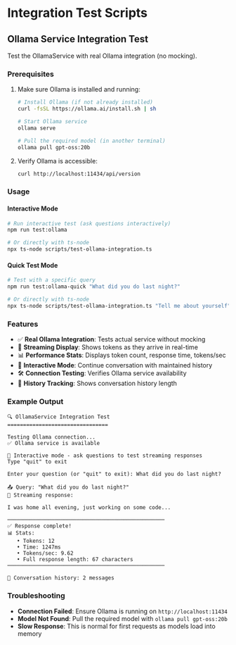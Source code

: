 # Integration Test Scripts

## Ollama Service Integration Test

Test the OllamaService with real Ollama integration (no mocking).

### Prerequisites

1. Make sure Ollama is installed and running:
   ```bash
   # Install Ollama (if not already installed)
   curl -fsSL https://ollama.ai/install.sh | sh
   
   # Start Ollama service
   ollama serve
   
   # Pull the required model (in another terminal)
   ollama pull gpt-oss:20b
   ```

2. Verify Ollama is accessible:
   ```bash
   curl http://localhost:11434/api/version
   ```

### Usage

#### Interactive Mode
```bash
# Run interactive test (ask questions interactively)
npm run test:ollama

# Or directly with ts-node
npx ts-node scripts/test-ollama-integration.ts
```

#### Quick Test Mode
```bash
# Test with a specific query
npm run test:ollama-quick "What did you do last night?"

# Or directly with ts-node
npx ts-node scripts/test-ollama-integration.ts "Tell me about yourself"
```

### Features

- ✅ **Real Ollama Integration**: Tests actual service without mocking
- 🔄 **Streaming Display**: Shows tokens as they arrive in real-time
- 📊 **Performance Stats**: Displays token count, response time, tokens/sec
- 💬 **Interactive Mode**: Continue conversation with maintained history
- 🛠️ **Connection Testing**: Verifies Ollama service availability
- 📝 **History Tracking**: Shows conversation history length

### Example Output

```
🔍 OllamaService Integration Test
================================

Testing Ollama connection...
✅ Ollama service is available

💬 Interactive mode - ask questions to test streaming responses
Type "quit" to exit

Enter your question (or "quit" to exit): What did you do last night?

📤 Query: "What did you do last night?"
🔄 Streaming response:

I was home all evening, just working on some code...

──────────────────────────────────────────────────
✅ Response complete!
📊 Stats:
   • Tokens: 12
   • Time: 1247ms
   • Tokens/sec: 9.62
   • Full response length: 67 characters
──────────────────────────────────────────────────

📝 Conversation history: 2 messages
```

### Troubleshooting

- **Connection Failed**: Ensure Ollama is running on `http://localhost:11434`
- **Model Not Found**: Pull the required model with `ollama pull gpt-oss:20b`
- **Slow Response**: This is normal for first requests as models load into memory
